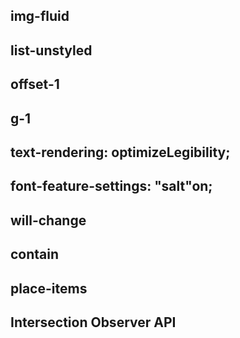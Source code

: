 ## img-fluid
## list-unstyled
## offset-1
## g-1

## text-rendering: optimizeLegibility;
## font-feature-settings: "salt"on;
## will-change
## contain
## place-items

## Intersection Observer API